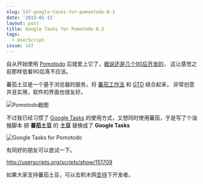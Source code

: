 ```yaml
---
slug: 147-google-tasks-for-pomootodo-0-3
date: '2013-01-11'
layout: post
title: Google Tasks for Pomotodo 0.3
tags:
  - UserScript
issue: 147
---
```


自从开始使用 [Pomotodo][ptodo] 后就爱上它了，[据说还是几个90后开发的][appinn]，
这让感觉之前那样低看90后真不应该。

蕃茄土豆是一个基于浏览器的服务，将 [蕃茄工作法][pomodoro] 和 [GTD][gtd] 结合起来，
非常创意并且实用，软件的界面也很友好。

![Pomotodo截图](https://github.com/greatghoul/greatghoul.github.io/assets/208966/154b0840-aabe-4861-af0e-6535ad0ef759)

不过我已经习惯了 [Google Tasks][gt] 的使用方式，又想同时使用蕃茄，于是写了个油猴脚本
把 **蕃茄土豆** 的 **土豆** 替换成了 **Google Tasks**

![Google Tasks for Pomotodo](https://github.com/greatghoul/greatghoul.github.io/assets/208966/b8f94d8e-acad-4923-bdb2-d485e856677b)

有同好的朋友可以尝试一下。

<http://userscripts.org/scripts/show/151709>

如果大家支持蕃茄土豆，可以去积木网[支持][donate]下开发者。

[ptodo]: http://pomotodo.com/  "Pomotodo 完成也不起的工作"
[appinn]: http://www.appinn.com/pomotodo/ "番茄土豆 – 番茄工作法 + GTD 帮你提高效率"
[pomodoro]: http://www.baike.com/wiki/%E7%95%AA%E8%8C%84%E5%B7%A5%E4%BD%9C%E6%B3%95
[gtd]: http://www.baike.com/wiki/GTD
[gt]: https://mail.google.com/tasks/canvas
[donate]: http://jimu.in/project/pomotodo
